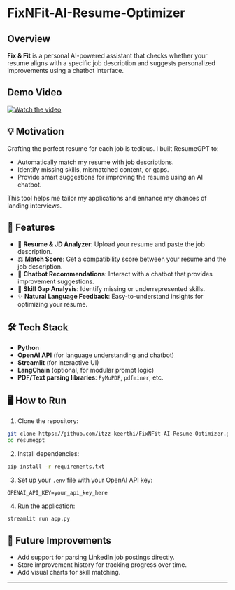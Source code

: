 # FixNFit-AI-Resume-Optimizer

## Overview
**Fix & Fit** is a personal AI-powered assistant that checks whether your resume aligns with a specific job description and suggests personalized improvements using a chatbot interface.

## Demo Video
[![Watch the video](https://img.youtube.com/vi/hB7amsLXxaM/maxresdefault.jpg)](https://www.youtube.com/watch?v=hB7amsLXxaM)

## 💡 Motivation

Crafting the perfect resume for each job is tedious. I built ResumeGPT to:
- Automatically match my resume with job descriptions.
- Identify missing skills, mismatched content, or gaps.
- Provide smart suggestions for improving the resume using an AI chatbot.

This tool helps me tailor my applications and enhance my chances of landing interviews.

## 🚀 Features

- 📝 **Resume & JD Analyzer**: Upload your resume and paste the job description.
- ⚖️ **Match Score**: Get a compatibility score between your resume and the job description.
- 💬 **Chatbot Recommendations**: Interact with a chatbot that provides improvement suggestions.
- 🎯 **Skill Gap Analysis**: Identify missing or underrepresented skills.
- ✨ **Natural Language Feedback**: Easy-to-understand insights for optimizing your resume.

## 🛠️ Tech Stack

- **Python**
- **OpenAI API** (for language understanding and chatbot)
- **Streamlit** (for interactive UI)
- **LangChain** (optional, for modular prompt logic)
- **PDF/Text parsing libraries**: `PyMuPDF`, `pdfminer`, etc.

## 🖥️ How to Run

1. Clone the repository:

```bash
git clone https://github.com/itzz-keerthi/FixNFit-AI-Resume-Optimizer.git
cd resumegpt
```

2. Install dependencies:

```bash
pip install -r requirements.txt
```

3. Set up your `.env` file with your OpenAI API key:

```env
OPENAI_API_KEY=your_api_key_here
```

4. Run the application:

```bash
streamlit run app.py
```

## 🧠 Future Improvements

- Add support for parsing LinkedIn job postings directly.
- Store improvement history for tracking progress over time.
- Add visual charts for skill matching.
---



